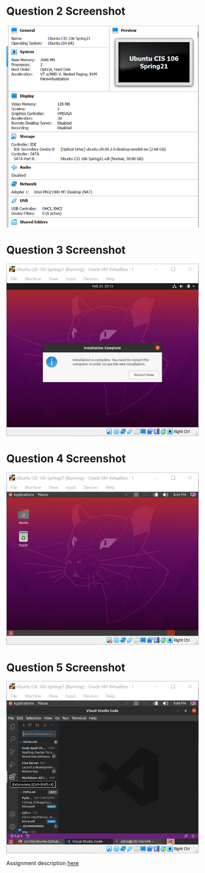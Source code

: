 # Question 2 Screenshot
![Question 2 Answer](../imgs/Lab2Pic1.PNG)
# Question 3 Screenshot
![Question 3 Answer](../imgs/Lab2Pic2.PNG)
# Question 4 Screenshot
![Question 4 Answer](../imgs/Lab2Pic3.PNG)
# Question 5 Screenshot
![Question 5 Answer](../imgs/Lab2Pic4.PNG)

Assignment description [here](https://raw.githubusercontent.com/ra559/cis106/main/labs/lab2.md)